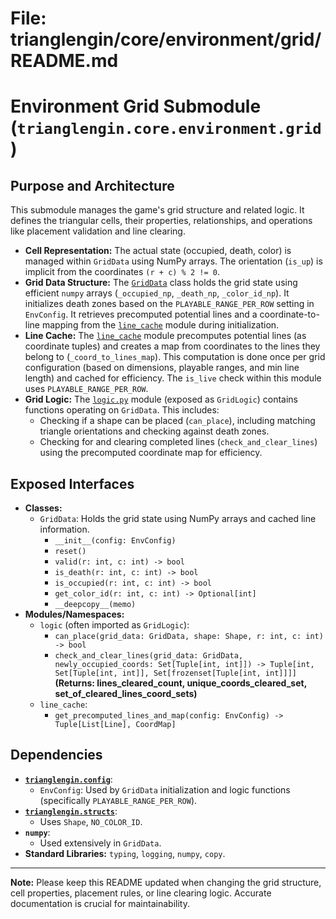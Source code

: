 # File: trianglengin/core/environment/grid/README.md
# Environment Grid Submodule (`trianglengin.core.environment.grid`)

## Purpose and Architecture

This submodule manages the game's grid structure and related logic. It defines the triangular cells, their properties, relationships, and operations like placement validation and line clearing.

-   **Cell Representation:** The actual state (occupied, death, color) is managed within `GridData` using NumPy arrays. The orientation (`is_up`) is implicit from the coordinates `(r + c) % 2 != 0`.
-   **Grid Data Structure:** The [`GridData`](grid_data.py) class holds the grid state using efficient `numpy` arrays (`_occupied_np`, `_death_np`, `_color_id_np`). It initializes death zones based on the `PLAYABLE_RANGE_PER_ROW` setting in `EnvConfig`. It retrieves precomputed potential lines and a coordinate-to-line mapping from the [`line_cache`](line_cache.py) module during initialization.
-   **Line Cache:** The [`line_cache`](line_cache.py) module precomputes potential lines (as coordinate tuples) and creates a map from coordinates to the lines they belong to (`_coord_to_lines_map`). This computation is done once per grid configuration (based on dimensions, playable ranges, and min line length) and cached for efficiency. The `is_live` check within this module uses `PLAYABLE_RANGE_PER_ROW`.
-   **Grid Logic:** The [`logic.py`](logic.py) module (exposed as `GridLogic`) contains functions operating on `GridData`. This includes:
    -   Checking if a shape can be placed (`can_place`), including matching triangle orientations and checking against death zones.
    -   Checking for and clearing completed lines (`check_and_clear_lines`) using the precomputed coordinate map for efficiency.

## Exposed Interfaces

-   **Classes:**
    -   `GridData`: Holds the grid state using NumPy arrays and cached line information.
        -   `__init__(config: EnvConfig)`
        -   `reset()`
        -   `valid(r: int, c: int) -> bool`
        -   `is_death(r: int, c: int) -> bool`
        -   `is_occupied(r: int, c: int) -> bool`
        -   `get_color_id(r: int, c: int) -> Optional[int]`
        -   `__deepcopy__(memo)`
-   **Modules/Namespaces:**
    -   `logic` (often imported as `GridLogic`):
        -   `can_place(grid_data: GridData, shape: Shape, r: int, c: int) -> bool`
        -   `check_and_clear_lines(grid_data: GridData, newly_occupied_coords: Set[Tuple[int, int]]) -> Tuple[int, Set[Tuple[int, int]], Set[frozenset[Tuple[int, int]]]]` **(Returns: lines_cleared_count, unique_coords_cleared_set, set_of_cleared_lines_coord_sets)**
    -   `line_cache`:
        -   `get_precomputed_lines_and_map(config: EnvConfig) -> Tuple[List[Line], CoordMap]`

## Dependencies

-   **[`trianglengin.config`](../../../config/README.md)**:
    -   `EnvConfig`: Used by `GridData` initialization and logic functions (specifically `PLAYABLE_RANGE_PER_ROW`).
-   **[`trianglengin.structs`](../../../structs/README.md)**:
    -   Uses `Shape`, `NO_COLOR_ID`.
-   **`numpy`**:
    -   Used extensively in `GridData`.
-   **Standard Libraries:** `typing`, `logging`, `numpy`, `copy`.

---

**Note:** Please keep this README updated when changing the grid structure, cell properties, placement rules, or line clearing logic. Accurate documentation is crucial for maintainability.
